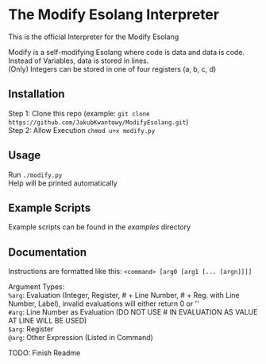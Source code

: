 # The Modify Esolang Interpreter

This is the official Interpreter for the Modify Esolang

Modify is a self-modifying Esolang where code is data and data is code.  
Instead of Variables, data is stored in lines.  
(Only) Integers can be stored in one of four registers (a, b, c, d)

## Installation

Step 1: Clone this repo (example: `git clone https://github.com/JakubKwantowy/ModifyEsolang.git`)  
Step 2: Allow Execution `chmod u+x modify.py`

## Usage

Run `./modify.py`  
Help will be printed automatically

## Example Scripts

Example scripts can be found in the *examples* directory

## Documentation

Instructions are formatted like this: `<command> [arg0 [arg1 [... [argn]]]]`  

Argument Types:  
`%arg`: Evaluation (Integer, Register, # + Line Number, # + Reg. with Line Number, Label), invalid evaluations will either return 0 or ''  
`#arg`: Line Number as Evaluation (DO NOT USE # IN EVALUATION AS VALUE AT LINE WILL BE USED)  
`$arg`: Register  
`@arg`: Other Expression (Listed in Command)

TODO: Finish Readme
